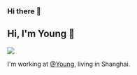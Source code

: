 ### Hi there 👋

<!--
**779235394/779235394** is a ✨ _special_ ✨ repository because its `README.md` (this file) appears on your GitHub profile.
!-->
## Hi, I'm Young 🦀

<img src="https://github-readme-stats.vercel.app/api?username=Brooooooklyn&show_icons=true&theme=radical" />

I'm working at [@Young](https://github.com/779235394), living in Shanghai.
